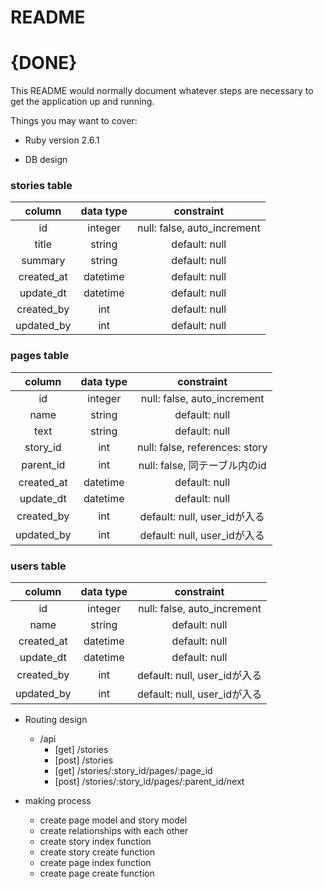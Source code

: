 # README

# {DONE}
This README would normally document whatever steps are necessary to get the
application up and running.

Things you may want to cover:

* Ruby version
2.6.1

* DB design

### stories table

|column|data type|constraint|  
| :----: | :----: | :---: |
|id|integer|null: false, auto_increment|
|title|string|default: null|
|summary|string|default: null|
|created_at|datetime|default: null|
|update_dt|datetime|default: null|
|created_by|int|default: null|
|updated_by|int|default: null|

### pages table

|column|data type|constraint|  
| :----: | :----: | :---: |
|id|integer|null: false, auto_increment|
|name|string|default: null|
|text|string|default: null|
|story_id|int|null: false, references: story|
|parent_id|int|null: false, 同テーブル内のid|
|created_at|datetime|default: null|
|update_dt|datetime|default: null|
|created_by|int|default: null, user_idが入る|
|updated_by|int|default: null, user_idが入る|

### users table

|column|data type|constraint|  
| :----: | :----: | :---: |
|id|integer|null: false, auto_increment|
|name|string|default: null|
|created_at|datetime|default: null|
|update_dt|datetime|default: null|
|created_by|int|default: null, user_idが入る|
|updated_by|int|default: null, user_idが入る|

* Routing design

    - /api
        - [get] /stories
        - [post] /stories 
        - [get] /stories/:story_id/pages/:page_id
        - [post] /stories/:story_id/pages/:parent_id/next

* making process
    - create page model and story model
    - create relationships with each other
    - create story index function
    - create story create function
    - create page index function
    - create page create function
